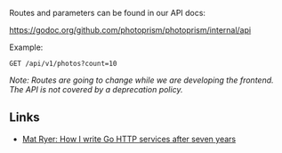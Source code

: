 Routes and parameters can be found in our API docs:
 
https://godoc.org/github.com/photoprism/photoprism/internal/api

Example:

`GET /api/v1/photos?count=10`

_Note: Routes are going to change while we are developing the frontend. The API is not covered by a deprecation policy._

## Links ##
- [Mat Ryer: How I write Go HTTP services after seven years](https://medium.com/statuscode/how-i-write-go-http-services-after-seven-years-37c208122831)
